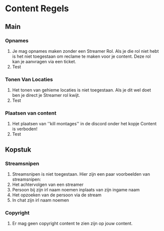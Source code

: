 # Content Regels
## Main

### Opnames 

1. Je mag opnames maken zonder een Streamer Rol. Als je die rol niet hebt is het niet toegestaan om reclame te maken voor je content. Deze rol kan je aanvragen via een ticket.
2. Test

### Tonen Van Locaties 

1. Het tonen van gehieme locaties is niet toegestaan. Als je dit wel doet ben je direct je Streamer rol kwijt.
2. Test

### Plaatsen van content 

1. Het plaatsen van ''kill montages'' in de discord onder het kopje Content is verboden!</br>
2. Test

## Kopstuk

### Streamsnipen
1. Streamsnipen is niet toegestaan. Hier zijn een paar voorbeelden van streamsnipen:
2. Het achtervolgen van een streamer
3. Persoon bij zijn irl naam noemen inplaats van zijn ingame naam
4. Het opzoeken van de persoon via de stream
5. In chat zijn irl naam noemen

### Copyright 
1. Er mag geen copyright content te zien zijn op jouw content.
